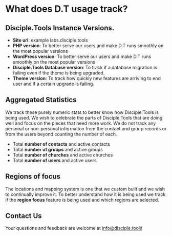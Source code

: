# What does D.T usage track?

## Disciple.Tools Instance Versions.
- **Site url**: example labs.disciple.tools
- **PHP version**: To better serve our users and make D.T runs smoothly on the most popular versions
- **WordPress version**: To better serve our users and make D.T runs smoothly on the most popular versions
- **Disciple.Tools Database version**: To track if a database migration is failing even if the theme is being upgraded.
- **Theme version**: To track how quickly new features are arriving to end user and if a certain upgrade is failing.

## Aggregated Statistics
We track these purely numeric stats to better know how Disciple.Tools is being used. We wish to celebrate the parts of Disciple.Tools that are doing well and focus on the pieces that need more work.
We do not track any personal or non-personal information from the contact and group records or from the users beyond counting the number of each.
- Total **number of contacts** and active contacts
- Total **number of groups** and active groups 
- Total **number of churches** and active churches 
- Total **number of users** and active users

## Regions of focus
The locations and mapping system is one that we custom built and we wish to continually improve it. To better understand how it is being used we track if the **region focus** feature is being used and which regions are selected. 

## Contact Us
Your questions and feedback are welcome at info@disciple.tools

